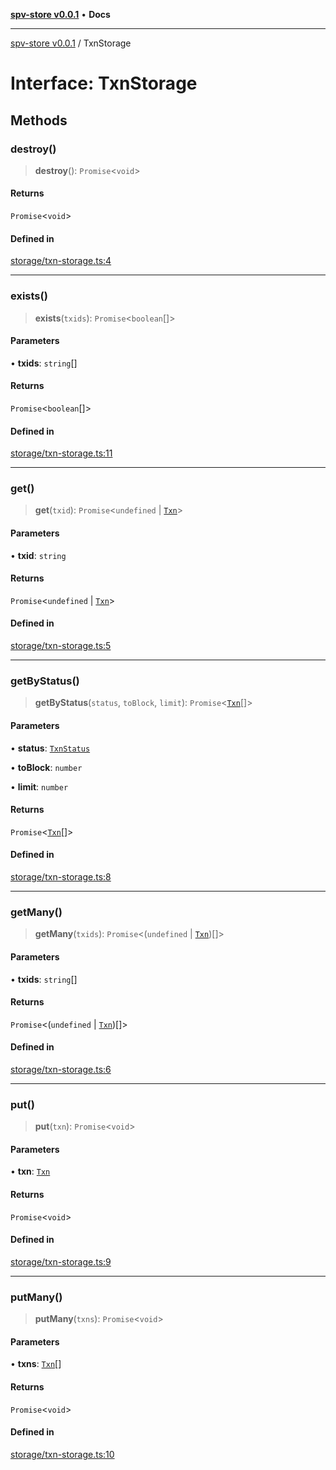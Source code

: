 [**spv-store v0.0.1**](../README.md) • **Docs**

***

[spv-store v0.0.1](../globals.md) / TxnStorage

# Interface: TxnStorage

## Methods

### destroy()

> **destroy**(): `Promise`\<`void`\>

#### Returns

`Promise`\<`void`\>

#### Defined in

[storage/txn-storage.ts:4](https://github.com/shruggr/ts-casemod-spv/blob/d2d8e139fbd295fc0999df738863fea71ede7818/src/storage/txn-storage.ts#L4)

***

### exists()

> **exists**(`txids`): `Promise`\<`boolean`[]\>

#### Parameters

• **txids**: `string`[]

#### Returns

`Promise`\<`boolean`[]\>

#### Defined in

[storage/txn-storage.ts:11](https://github.com/shruggr/ts-casemod-spv/blob/d2d8e139fbd295fc0999df738863fea71ede7818/src/storage/txn-storage.ts#L11)

***

### get()

> **get**(`txid`): `Promise`\<`undefined` \| [`Txn`](Txn.md)\>

#### Parameters

• **txid**: `string`

#### Returns

`Promise`\<`undefined` \| [`Txn`](Txn.md)\>

#### Defined in

[storage/txn-storage.ts:5](https://github.com/shruggr/ts-casemod-spv/blob/d2d8e139fbd295fc0999df738863fea71ede7818/src/storage/txn-storage.ts#L5)

***

### getByStatus()

> **getByStatus**(`status`, `toBlock`, `limit`): `Promise`\<[`Txn`](Txn.md)[]\>

#### Parameters

• **status**: [`TxnStatus`](../enumerations/TxnStatus.md)

• **toBlock**: `number`

• **limit**: `number`

#### Returns

`Promise`\<[`Txn`](Txn.md)[]\>

#### Defined in

[storage/txn-storage.ts:8](https://github.com/shruggr/ts-casemod-spv/blob/d2d8e139fbd295fc0999df738863fea71ede7818/src/storage/txn-storage.ts#L8)

***

### getMany()

> **getMany**(`txids`): `Promise`\<(`undefined` \| [`Txn`](Txn.md))[]\>

#### Parameters

• **txids**: `string`[]

#### Returns

`Promise`\<(`undefined` \| [`Txn`](Txn.md))[]\>

#### Defined in

[storage/txn-storage.ts:6](https://github.com/shruggr/ts-casemod-spv/blob/d2d8e139fbd295fc0999df738863fea71ede7818/src/storage/txn-storage.ts#L6)

***

### put()

> **put**(`txn`): `Promise`\<`void`\>

#### Parameters

• **txn**: [`Txn`](Txn.md)

#### Returns

`Promise`\<`void`\>

#### Defined in

[storage/txn-storage.ts:9](https://github.com/shruggr/ts-casemod-spv/blob/d2d8e139fbd295fc0999df738863fea71ede7818/src/storage/txn-storage.ts#L9)

***

### putMany()

> **putMany**(`txns`): `Promise`\<`void`\>

#### Parameters

• **txns**: [`Txn`](Txn.md)[]

#### Returns

`Promise`\<`void`\>

#### Defined in

[storage/txn-storage.ts:10](https://github.com/shruggr/ts-casemod-spv/blob/d2d8e139fbd295fc0999df738863fea71ede7818/src/storage/txn-storage.ts#L10)
